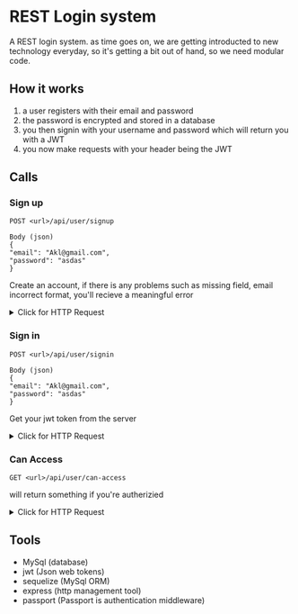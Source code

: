 # REST Login system
A REST login system.
as time goes on, we are getting introducted to new technology everyday, so it's getting a bit out of hand, 
so we need modular code.

## How it works
1. a user registers with their email and password
2. the password is encrypted and stored in a database
3. you then signin with your username and password which will return you with a JWT 
4. you now make requests with your header being the JWT

## Calls
### Sign up
```
POST <url>/api/user/signup

Body (json)
{
"email": "Akl@gmail.com",
"password": "asdas"
}
```
Create an account,
if there is any problems such as missing field, email incorrect format, you'll recieve a meaningful error

<details><summary>Click for HTTP Request</summary>
<p>


```http
POST /api/user/signup HTTP/1.1
Host: localhost:3000
Content-Type: application/json
cache-control: no-cache

{
"email": "Akl@gmail.com",
"password": "asdas"
}
```
</p>
</details>

### Sign in
```
POST <url>/api/user/signin

Body (json)
{
"email": "Akl@gmail.com",
"password": "asdas"
}
```
Get your jwt token from the server

<details><summary>Click for HTTP Request</summary>
<p>


```http
POST /api/user/signin HTTP/1.1
Host: localhost:3000
Content-Type: application/json
cache-control: no-cache

{
"email": "Akl@gmail.com",
"password": "asdas"
}
```
</p>
</details>

### Can Access
```
GET <url>/api/user/can-access
```

will return something if you're autherizied

<details><summary>Click for HTTP Request</summary>
<p>


```http
GET /api/user/can-access HTTP/1.1
Host: localhost:3000
Authorization: JWT <YOUR TOKEN FROM /api/user/can-access here>
cache-control: no-cache


```
</p>
</details>


## Tools
- MySql (database)
- jwt (Json web tokens)
- sequelize (MySql ORM)
- express (http management tool)
- passport (Passport is authentication middleware)

